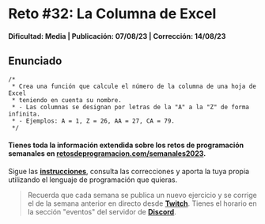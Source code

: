 # Reto #32: La Columna de Excel
#### Dificultad: Media | Publicación: 07/08/23 | Corrección: 14/08/23

## Enunciado

```
/*
 * Crea una función que calcule el número de la columna de una hoja de Excel
 * teniendo en cuenta su nombre.
 * - Las columnas se designan por letras de la "A" a la "Z" de forma infinita.
 * - Ejemplos: A = 1, Z = 26, AA = 27, CA = 79.
 */
```
#### Tienes toda la información extendida sobre los retos de programación semanales en **[retosdeprogramacion.com/semanales2023](https://retosdeprogramacion.com/semanales2023)**.

Sigue las **[instrucciones](../../README.md)**, consulta las correcciones y aporta la tuya propia utilizando el lenguaje de programación que quieras.

> Recuerda que cada semana se publica un nuevo ejercicio y se corrige el de la semana anterior en directo desde **[Twitch](https://twitch.tv/mouredev)**. Tienes el horario en la sección "eventos" del servidor de **[Discord](https://discord.gg/mouredev)**.